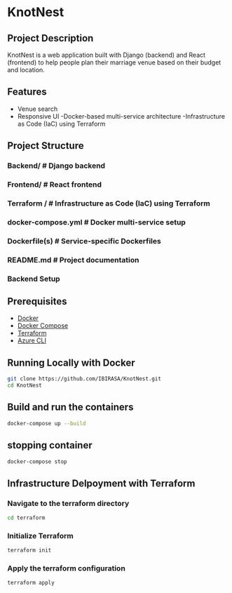 # KnotNest

## Project Description

KnotNest is a web application built with Django (backend) and React (frontend) to help people plan their marriage venue based on their budget and location.

## Features

- Venue search
- Responsive UI
  -Docker-based multi-service architecture
  -Infrastructure as Code (IaC) using Terraform

## Project Structure

### Backend/ # Django backend

### Frontend/ # React frontend

### Terraform / # Infrastructure as Code (IaC) using Terraform

### docker-compose.yml # Docker multi-service setup

### Dockerfile(s) # Service-specific Dockerfiles

### README.md # Project documentation

### Backend Setup

## Prerequisites

- [Docker](https://docs.docker.com/get-docker/)
- [Docker Compose](https://docs.docker.com/compose/install/)
- [Terraform](https://developer.hashicorp.com/terraform/install)
- [Azure CLI](https://learn.microsoft.com/en-us/cli/azure/install-azure-cli)

## Running Locally with Docker

```bash
git clone https://github.com/IBIRASA/KnotNest.git
cd KnotNest

```

## Build and run the containers

```bash
docker-compose up --build

```

## stopping container

```bash
docker-compose stop

```

## Infrastructure Delpoyment with Terraform

### Navigate to the terraform directory

```bash
cd terraform

```

### Initialize Terraform

```bash
terraform init

```

### Apply the terraform configuration

```bash
terraform apply

```
